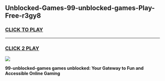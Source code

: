 
## Unblocked-Games-99-unblocked-games-Play-Free-r3gy8
<h3>
<a href="https://premium76.site?title=99-unblocked-games&ref=10A">CLICK TO PLAY</a></h3>
<hr>

<h3>
<a href="https://premium76.site?title=99-unblocked-games&ref=10A">CLICK 2 PLAY</a>
  
</h3>

<a href="https://premium76.site?title=99-unblocked-games&ref=10A"><img src="https://clearcache.store/games.png"></a>


**99-unblocked-games games unblocked: Your Gateway to Fun and Accessible Online Gaming**
